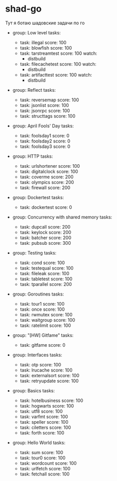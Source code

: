 # shad-go
Тут я ботаю шадовские задачи по го


- group:    Low level
  tasks:
    - task: illegal
      score: 100
    - task: blowfish
      score: 100
    - task: tarstreamtest
      score: 100
      watch:
        - distbuild
    - task: filecachetest
      score: 100
      watch:
        - distbuild
    - task: artifacttest
      score: 100
      watch:
        - distbuild

- group:    Reflect
  tasks:
    - task: reversemap
      score: 100
    - task: jsonlist
      score: 100
    - task: jsonrpc
      score: 100
    - task: structtags
      score: 100

- group: April Fools' Day
  tasks:
    - task: foolsday1
      score: 0
    - task: foolsday2
      score: 0
    - task: foolsday3
      score: 0

- group:    HTTP
  tasks:
    - task: urlshortener
      score: 100
    - task: digitalclock
      score: 100
    - task: coverme
      score: 200
    - task: olympics
      score: 200
    - task: firewall
      score: 200

- group:    Dockertest
  tasks:
    - task: dockertest
      score: 0

- group:    Concurrency with shared memory
  tasks:
    - task: dupcall
      score: 200
    - task: keylock
      score: 200
    - task: batcher
      score: 200
    - task: pubsub
      score: 300

- group:    Testing
  tasks:
    - task: cond
      score: 100
    - task: testequal
      score: 100
    - task: fileleak
      score: 100
    - task: tabletest
      score: 100
    - task: tparallel
      score: 200

- group:    Goroutines
  tasks:
    - task: tour1
      score: 100
    - task: once
      score: 100
    - task: rwmutex
      score: 100
    - task: waitgroup
      score: 100
    - task: ratelimit
      score: 100

- group:    "[HW] Gitfame"
  tasks:
    - task: gitfame
      score: 0

- group:    Interfaces
  tasks:
    - task: otp
      score: 100
    - task: lrucache
      score: 100
    - task: externalsort
      score: 100
    - task: retryupdate
      score: 100

- group:    Basics
  tasks:
    - task: hotelbusiness
      score: 100
    - task: hogwarts
      score: 100
    - task: utf8
      score: 100
    - task: varfmt
      score: 100
    - task: speller
      score: 100
    - task: ciletters
      score: 100
    - task: forth
      score: 100

- group:    Hello World
  tasks:
    - task: sum
      score: 100
    - task: tour0
      score: 100
    - task: wordcount
      score: 100
    - task: urlfetch
      score: 100
    - task: fetchall
      score: 100
